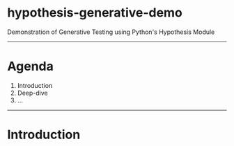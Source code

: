 # hypothesis-generative-demo

Demonstration of Generative Testing using Python's Hypothesis Module

---

# Agenda

1. Introduction
2. Deep-dive
3. ...

---

# Introduction
